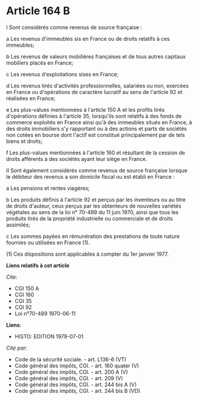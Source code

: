 # Article 164 B

I Sont considérés comme revenus de source française :

a Les revenus d'immeubles sis en France ou de droits relatifs à ces immeubles;

b Les revenus de valeurs mobilières françaises et de tous autres capitaux mobiliers placés en France;

c Les revenus d'exploitations sises en France;

d Les revenus tirés d'activités professionnelles, salariées ou non, exercées en France ou d'opérations de caractère lucratif
au sens de l'article 92 et réalisées en France;

e Les plus-values mentionnées à l'article 150 A et les profits tirés d'opérations définies à l'article 35, lorsqu'ils sont
relatifs à des fonds de commerce exploités en France ainsi qu'à des immeubles situés en France, à des droits immobiliers s'y
rapportant ou à des actions et parts de sociétés non cotées en bourse dont l'actif est constitué principalement par de tels
biens et droits;

f Les plus-values mentionnées à l'article 160 et résultant de la cession de droits afférents à des sociétés ayant leur siège
en France.

II Sont également considérés comme revenus de source française lorsque le débiteur des revenus a son domicile fiscal ou est
établi en France :

a Les pensions et rentes viagères;

b Les produits définis à l'article 92 et perçus par les inventeurs ou au titre de droits d'auteur, ceux perçus par les
obtenteurs de nouvelles variétés végétales au sens de la loi n° 70-489 du 11 juin 1970, ainsi que tous les produits tirés de
la propriété industrielle ou commerciale et de droits assimilés;

c Les sommes payées en rémunération des prestations de toute nature fournies ou utilisées en France (1).

(1) Ces dispositions sont applicables à compter du 1er janvier 1977.

**Liens relatifs à cet article**

_Cite_:

  - CGI 150 A
  - CGI 160
  - CGI 35
  - CGI 92
  - Loi n°70-489 1970-06-11

**Liens**:

  - HISTO: EDITION 1979-07-01

_Cité par_:

  - Code de la sécurité sociale. - art. L136-6 (VT)
  - Code général des impôts, CGI. - art. 160 quater (V)
  - Code général des impôts, CGI. - art. 200 A (V)
  - Code général des impôts, CGI. - art. 209 (V)
  - Code général des impôts, CGI. - art. 244 bis A (V)
  - Code général des impôts, CGI. - art. 244 bis B (VD)
